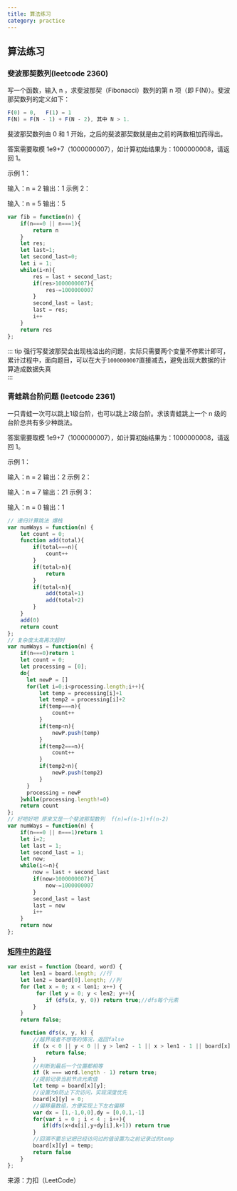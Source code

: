 ```yaml
---
title: 算法练习  
category: practice  
---  
```


## 算法练习  

### 斐波那契数列(leetcode 2360)  

写一个函数，输入 n ，求斐波那契（Fibonacci）数列的第 n 项（即 F(N)）。斐波那契数列的定义如下：

```javascript
F(0) = 0,   F(1) = 1
F(N) = F(N - 1) + F(N - 2), 其中 N > 1.

```

斐波那契数列由 0 和 1 开始，之后的斐波那契数就是由之前的两数相加而得出。

答案需要取模 1e9+7（1000000007），如计算初始结果为：1000000008，请返回 1。

示例 1：

输入：n = 2
输出：1
示例 2：

输入：n = 5
输出：5

```javascript
var fib = function(n) {
    if(n===0 || n===1){
        return n
    }
    let res;
    let last=1;
    let second_last=0;
    let i = 1;
    while(i<n){
        res = last + second_last;
        if(res>1000000007){
            res-=1000000007
        }
        second_last = last;
        last = res;
        i++
    }
    return res
};
```

::: tip
强行写斐波那契会出现栈溢出的问题，实际只需要两个变量不停累计即可，累计过程中，面向题目，可以在大于`1000000007`直接减去，避免出现大数据的计算造成数据失真  
:::

### 青蛙跳台阶问题  (leetcode 2361)  

一只青蛙一次可以跳上1级台阶，也可以跳上2级台阶。求该青蛙跳上一个 n 级的台阶总共有多少种跳法。

答案需要取模 1e9+7（1000000007），如计算初始结果为：1000000008，请返回 1。

示例 1：

输入：n = 2
输出：2
示例 2：

输入：n = 7
输出：21
示例 3：

输入：n = 0
输出：1

```javascript
// 递归计算跳法 爆栈  
var numWays = function(n) {
    let count = 0;
    function add(total){
        if(total===n){
            count++
        }
        if(total>n){
            return
        }
        if(total<n){
            add(total+1)
            add(total+2)
        }
    }
    add(0)
    return count
};
// 复杂度太高再次超时  
var numWays = function(n) {
    if(n===0)return 1
    let count = 0;
    let processing = [0];
    do{
      let newP = []
      for(let i=0;i<processing.length;i++){
          let temp = processing[i]+1
          let temp2 = processing[i]+2
          if(temp===n){
              count++
          }
          if(temp<n){
              newP.push(temp)
          }
          if(temp2===n){
              count++
          }
          if(temp2<n){
              newP.push(temp2)
          }
      }
      processing = newP
    }while(processing.length!=0)
    return count
};
// 好吧好吧 原来又是一个斐波那契数列  f(n)=f(n-1)+f(n-2)
var numWays = function(n) {
    if(n===0 || n===1)return 1
    let i=2;
    let last = 1;
    let second_last = 1;
    let now;
    while(i<=n){
        now = last + second_last
        if(now>1000000007){
            now-=1000000007
        }
        second_last = last
        last = now
        i++
    }
    return now
};
```

### [矩阵中的路径](https://leetcode.cn/problems/ju-zhen-zhong-de-lu-jing-lcof/)

```javascript
var exist = function (board, word) {
    let len1 = board.length; //行
    let len2 = board[0].length; //列
    for (let x = 0; x < len1; x++) {
         for (let y = 0; y < len2; y++){
            if (dfs(x, y, 0)) return true;//dfs每个元素
        }
    }
    return false;

    function dfs(x, y, k) {
        //越界或者不想等的情况，返回false
        if (x < 0 || y < 0 || y > len2 - 1 || x > len1 - 1 || board[x][y] !== word[k]) {
            return false;
        }
        //判断到最后一个位置都相等
        if (k === word.length - 1) return true;
        //提前记录当前节点元素值
        let temp = board[x][y];
        //设置为0防止下次访问，实现深度优先
        board[x][y] = 0;
        //偏移量数组，方便实现上下左右偏移
        var dx = [1,-1,0,0],dy = [0,0,1,-1]
        for(var i = 0 ; i < 4 ; i++){
           if(dfs(x+dx[i],y+dy[i],k+1)) return true
        }
        //回溯不要忘记把已经访问过的值设置为之前记录过的temp
        board[x][y] = temp;
        return false
    }
};
```

来源：力扣（LeetCode）  